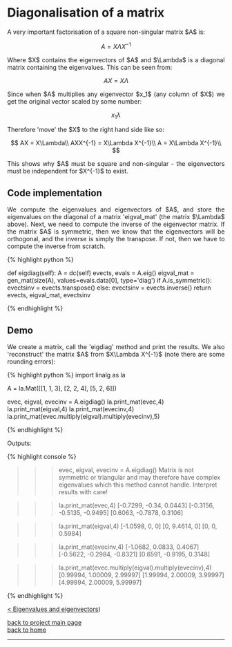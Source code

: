 # Diagonalisation of a matrix
<div style="text-align: justify">
<p>A very important factorisation of a square non-singular matrix $A$ is:</p>

$$
A = X\Lambda X^{-1}
$$

<p>Where $X$ contains the eigenvectors of $A$ and $\Lambda$ is a diagonal
matrix containing the eigenvalues. This can be seen from:</p>

$$
AX = X\Lambda
$$

<p>Since when $A$ multiplies any eigenvector $x_1$ (any column of $X$) we get
the original vector scaled by some number:</p>

$$
x_1\lambda
$$

<p>Therefore 'move' the $X$ to the right hand side like so:</p>

$$
AX = X\Lambda\\
AXX^{-1} = X\Lambda X^{-1}\\
A = X\Lambda X^{-1}\\
$$

<p> This shows why $A$ must be square and non-singular - the eigenvectors must
be independent for $X^{-1}$ to exist.</p>
</div>

## Code implementation

<div style="text-align: justify">
<p>We compute the eigenvalues and eigenvectors of $A$, and store the
eigenvalues on the diagonal of a matrix 'eigval_mat' (the matrix $\Lambda$
above). Next, we need to compute the inverse of the eigenvector matrix. If the
matrix $A$ is symmetric, then we know that the eigenvectors will be orthogonal,
and the inverse is simply the transpose. If not, then we have to compute the
inverse from scratch.</p>
</div>

{% highlight python %}

def eigdiag(self):
    A = dc(self)
    evects, evals = A.eig()
    eigval_mat = gen_mat(size(A), values=evals.data[0], type='diag')
    if A.is_symmetric():
        evectsinv = evects.transpose()
    else:
        evectsinv = evects.inverse()
    return evects, eigval_mat, evectsinv

{% endhighlight %}

## Demo

<div style="text-align: justify">
<p>We create a matrix, call the 'eigdiag' method and print the results. We also
'reconstruct' the matrix $A$ from $X\Lambda X^{-1}$ (note there are some
rounding errors):</p>
</div>

{% highlight python %}
import linalg as la

A = la.Mat([[1, 1, 3],
            [2, 2, 4],
            [5, 2, 6]])

evec, eigval, evecinv = A.eigdiag()
la.print_mat(evec,4)
la.print_mat(eigval,4)
la.print_mat(evecinv,4)
la.print_mat(evec.multiply(eigval).multiply(evecinv),5)

{% endhighlight %}

Outputs:

{% highlight console %}
 
>>> evec, eigval, evecinv = A.eigdiag()
Matrix is not symmetric or triangular and may therefore have complex
eigenvalues which this method cannot handle. Interpret results with care!

>>> la.print_mat(evec,4)
[-0.7299, -0.34, 0.0443]
[-0.3156, -0.5135, -0.9495]
[0.6063, -0.7878, 0.3106]

>>> la.print_mat(eigval,4)
[-1.0598, 0, 0]
[0, 9.4614, 0]
[0, 0, 0.5984]

>>> la.print_mat(evecinv,4)
[-1.0682, 0.0833, 0.4067]
[-0.5622, -0.2984, -0.8321]
[0.6591, -0.9195, 0.3148]

>>> la.print_mat(evec.multiply(eigval).multiply(evecinv),4)
[0.99994, 1.00009, 2.99997]
[1.99994, 2.00009, 3.99997]
[4.99994, 2.00009, 5.99997]

{% endhighlight %}

[< Eigenvalues and eigenvectors](./eigen.md))

[back to project main page](./numpy_from_scratch.md)\
[back to home](../index.md)

---
<script src="https://utteranc.es/client.js"
        repo="Matt-A-Bennett/Matt-A-Bennett.github.io"
        issue-term="https://matt-a-bennett.github.io/numpy_from_scratch/diagonalisation.html"
        theme="github-light"
        crossorigin="anonymous"
        async>
</script>

